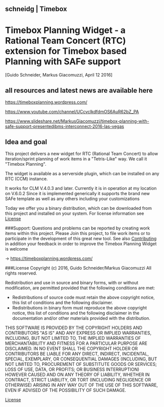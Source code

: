 ## schneidg | Timebox

# Timebox Planning Widget - a Rational Team Concert (RTC) extension for Timebox based Planning with SAFe support
[Guido Schneider, Markus Giacomuzzi, April 12 2016]


## all resources and latest news are available here
https://timeboxplanning.wordpress.com/

https://www.youtube.com/channel/UCcvclkdfdmOS6AuR62bZ_PA

https://www.slideshare.net/MarkusGiacomuzzi/timebox-planning-with-safe-support-presentedibms-interconnect-2016-las-vegas


## Idea and goal
This project delivers a new widget for RTC (Rational Team Concert) to allow iteration/sprint planning of work items in a "Tetris-Like" way. 
We call it "Timebox Planning".

The widget is available as a serverside plugin, which can be installed on any RTC (CCM) instance.

It works for CLM V.4.0.3 and later. Currently it is in operation at my location on V.6.0.2
Since it is implemented generically it supports the brand new SAFe template as well as any others including your customizations

Today we offer you a binary distribution, which can be downloaded from this project and installed on your system. For license information see [License](LICENSE.md#license)

###Support:
Questions and problems can be reported by creating work items within this project. 
Please Join this project, to file work items or to participate in the development of this great new tool.
See also [Contributing](CONTRIBUTING.md#contributing)
in addition your feedback in order to improve the Timebox Planning Widget is welcome

-> https://timeboxplanning.wordpress.com/


###License
Copyright (c) 2016, Guido Schneider/Markus Giacomuzzi All rights reserved.

Redistribution and use in source and binary forms, with or without modification, are permitted provided that the following conditions are met:

- Redistributions of source code must retain the above copyright notice, this list of conditions and the following disclaimer.
- Redistributions in binary form must reproduce the above copyright notice, this list of conditions and the following disclaimer in the documentation and/or other materials provided with the distribution.

THIS SOFTWARE IS PROVIDED BY THE COPYRIGHT HOLDERS AND CONTRIBUTORS "AS IS" AND ANY EXPRESS OR IMPLIED WARRANTIES, INCLUDING, BUT NOT LIMITED TO, THE IMPLIED WARRANTIES OF MERCHANTABILITY AND FITNESS FOR A PARTICULAR PURPOSE ARE DISCLAIMED. IN NO EVENT SHALL THE COPYRIGHT HOLDER OR CONTRIBUTORS BE LIABLE FOR ANY DIRECT, INDIRECT, INCIDENTAL, SPECIAL, EXEMPLARY, OR CONSEQUENTIAL DAMAGES (INCLUDING, BUT NOT LIMITED TO, PROCUREMENT OF SUBSTITUTE GOODS OR SERVICES; LOSS OF USE, DATA, OR PROFITS; OR BUSINESS INTERRUPTION) HOWEVER CAUSED AND ON ANY THEORY OF LIABILITY, WHETHER IN CONTRACT, STRICT LIABILITY, OR TORT (INCLUDING NEGLIGENCE OR OTHERWISE) ARISING IN ANY WAY OUT OF THE USE OF THIS SOFTWARE, EVEN IF ADVISED OF THE POSSIBILITY OF SUCH DAMAGE.

[License](LICENSE.md#license)